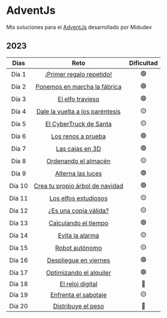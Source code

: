 # AdventJs

Mis soluciones para el [AdventJs](https://adventjs.dev/es) desarrollado por Midudev

## 2023

|  Días  |                                     Reto                                      | Dificultad |
| :----: | :---------------------------------------------------------------------------: | :--------: |
| Día 1  |     [¡Primer regalo repetido!](https://adventjs.dev/es/challenges/2023/1)     |     🟢     |
| Día 2  |   [Ponemos en marcha la fábrica](https://adventjs.dev/es/challenges/2023/2)   |     🟢     |
| Día 3  |         [El elfo travieso](https://adventjs.dev/es/challenges/2023/3)         |     🟢     |
| Día 4  | [Dale la vuelta a los paréntesis](https://adventjs.dev/es/challenges/2023/4)  |     🟡     |
| Día 5  |      [El CyberTruck de Santa](https://adventjs.dev/es/challenges/2023/5)      |     🟡     |
| Día 6  |        [Los renos a prueba](https://adventjs.dev/es/challenges/2023/6)        |     🟢     |
| Día 7  |         [Las cajas en 3D](https://adventjs.dev/es/challenges/2023/7)          |     🟢     |
| Día 8  |       [Ordenando el almacén](https://adventjs.dev/es/challenges/2023/8)       |     🟡     |
| Día 9  |        [Alterna las luces](https://adventjs.dev/es/challenges/2023/9)         |     🟢     |
| Día 10 | [Crea tu propio árbol de navidad](https://adventjs.dev/es/challenges/2023/10) |     🟢     |
| Día 11 |      [Los elfos estudiosos](https://adventjs.dev/es/challenges/2023/11)       |     🟡     |
| Día 12 |      [¿Es una copia válida?](https://adventjs.dev/es/challenges/2023/12)      |     🟡     |
| Día 13 |      [Calculando el tiempo](https://adventjs.dev/es/challenges/2023/13)       |     🟢     |
| Día 14 |         [Evita la alarma](https://adventjs.dev/es/challenges/2023/14)         |     🟡     |
| Día 15 |         [Robot autónomo](https://adventjs.dev/es/challenges/2023/15)          |     🟡     |
| Día 16 |      [Despliegue en viernes](https://adventjs.dev/es/challenges/2023/16)      |     🟢     |
| Día 17 |     [Optimizando el alquiler](https://adventjs.dev/es/challenges/2023/17)     |     🟢     |
| Día 18 |        [El reloj digital](https://adventjs.dev/es/challenges/2023/18)         |     🔴     |
| Día 19 |      [Enfrenta el sabotaje](https://adventjs.dev/es/challenges/2023/19)       |     🟡     |
| Día 20 |       [Distribuye el peso](https://adventjs.dev/es/challenges/2023/20)        |     🔴     |
